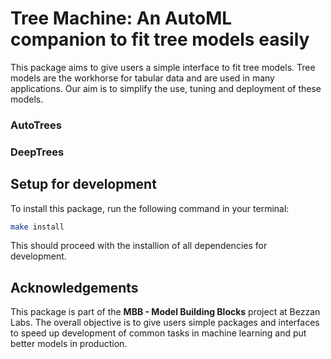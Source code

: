 # Tree Machine: An AutoML companion to fit tree models easily

This package aims to give users a simple interface to fit tree models. Tree models are
the workhorse for tabular data and are used in many applications. Our aim is to simplify
the use, tuning and deployment of these models.

### AutoTrees

### DeepTrees

## Setup for development

To install this package, run the following command in your terminal:
```bash
make install
```
This should proceed with the installion of all dependencies for development.


## Acknowledgements
This package is part of the <b>MBB - Model Building Blocks</b> project at Bezzan Labs. 
The overall objective is to give users simple packages and interfaces to speed up
development of common tasks in machine learning and put better models in production.